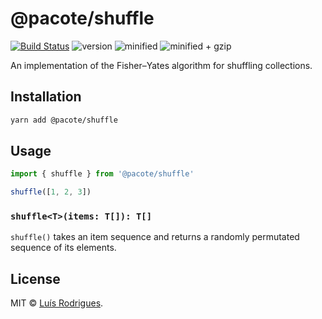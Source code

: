 # @pacote/shuffle

[![Build Status](https://travis-ci.org/PacoteJS/pacote.svg?branch=master)](https://travis-ci.org/PacoteJS/pacote)
![version](https://badgen.net/npm/v/@pacote/shuffle)
![minified](https://badgen.net/bundlephobia/min/@pacote/shuffle)
![minified + gzip](https://badgen.net/bundlephobia/minzip/@pacote/shuffle)

An implementation of the Fisher–Yates algorithm for shuffling collections.

## Installation

```bash
yarn add @pacote/shuffle
```

## Usage

```typescript
import { shuffle } from '@pacote/shuffle'

shuffle([1, 2, 3])
```

### `shuffle<T>(items: T[]): T[]`

`shuffle()` takes an item sequence and returns a randomly permutated sequence
of its elements.

## License

MIT © [Luís Rodrigues](https://goblindegook.com).
